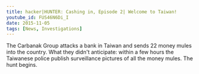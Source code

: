 ```yaml
---
title: hacker|HUNTER: Cashing in, Episode 2| Welcome to Taiwan!
youtube_id: FUS46N6Di_I
date: 2015-11-05
tags: [News, Investigations]
---
```


The Carbanak Group attacks a bank in Taiwan and sends 22 money mules into the country. What they didn't anticipate: within a few hours the Taiwanese police publish surveillance pictures of all the money mules. The hunt begins.

